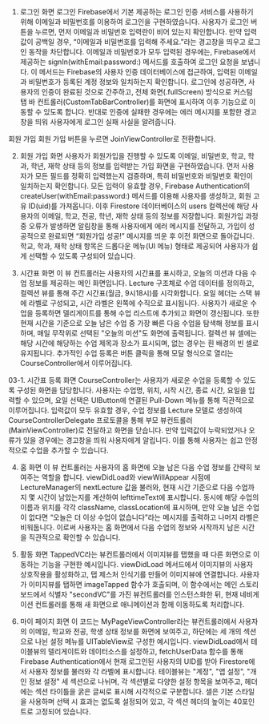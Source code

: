 01. 로그인 화면
로그인
Firebase에서 기본 제공하는 로그인 인증 서비스를 사용하기 위해 이메일과 비밀번호를 이용하여 로그인을 구현하였습니다.
사용자가 로그인 버튼을 누르면, 먼저 이메일과 비밀번호 입력란이 비어 있는지 확인합니다. 만약 입력값이 공백일 경우, “이메일과 비밀번호를 입력해 주세요.”라는 경고창을 띄우고 로그인 동작을 차단합니다.
이메일과 비밀번호가 모두 입력된 경우에는, Firebase에서 제공하는 signIn(withEmail:password:) 메서드를 호출하여 로그인 요청을 보냅니다. 이 메서드는 Firebase의 사용자 인증 데이터베이스에 접근하여, 입력된 이메일과 비밀번호가 등록된 계정 정보와 일치하는지 확인합니다.
로그인에 성공하면, 사용자의 인증이 완료된 것으로 간주하고, 전체 화면(.fullScreen) 방식으로 커스텀 탭 바 컨트롤러(CustomTabBarController)를 화면에 표시하여 이후 기능으로 이동할 수 있도록 합니다. 반대로 인증에 실패한 경우에는 에러 메시지를 포함한 경고창을 띄워 사용자에게 로그인 실패 사실을 알려줍니다.

회원 가입
회원 가입 버튼을 누르면 JoinViewController로 전환합니다.

02. 회원 가입 화면
사용자가 회원가입을 진행할 수 있도록 이메일, 비밀번호, 학교, 학과, 학년, 재학 상태 등의 정보를 입력받는 가입 화면을 구현하였습니다. 먼저 사용자가 모든 필드를 정확히 입력했는지 검증하며, 특히 비밀번호와 비밀번호 확인이 일치하는지 확인합니다. 모든 입력이 유효할 경우, Firebase Authentication의 createUser(withEmail:password:) 메서드를 이용해 사용자를 생성하고, 회원 고유 ID(uid)를 가져옵니다. 이후 Firestore 데이터베이스의 users 컬렉션에 해당 사용자의 이메일, 학교, 전공, 학년, 재학 상태 등의 정보를 저장합니다. 회원가입 과정 중 오류가 발생하면 알림창을 통해 사용자에게 에러 메시지를 전달하고, 가입이 성공적으로 완료되면 “회원가입 성공!” 메시지를 띄운 후 이전 화면으로 돌아갑니다. 학교, 학과, 재학 상태 항목은 드롭다운 메뉴(UI 메뉴) 형태로 제공되어 사용자가 쉽게 선택할 수 있도록 구성되어 있습니다.

03. 시간표 화면
이 뷰 컨트롤러는 사용자의 시간표를 표시하고, 오늘의 미션과 다음 수업 정보를 제공하는 메인 화면입니다. Lecture 구조체로 수업 데이터를 정의하고, 컬렉션 뷰를 통해 주간 시간표(월금, 9시18시)를 시각화합니다. 요일 헤더는 스택 뷰에 라벨로 구성되고, 시간 라벨은 왼쪽에 수직으로 표시됩니다. 사용자가 새로운 수업을 등록하면 델리게이트를 통해 수업 리스트에 추가되고 화면이 갱신됩니다. 또한 현재 시간을 기준으로 오늘 남은 수업 중 가장 빠른 다음 수업을 탐색해 정보를 표시하며, 매일 무작위로 선택된 "오늘의 미션"도 화면에 출력됩니다. 컬렉션 뷰 셀에는 해당 시간에 해당하는 수업 제목과 장소가 표시되며, 없는 경우는 흰 배경의 빈 셀로 유지됩니다. 추가적인 수업 등록은 버튼 클릭을 통해 모달 형식으로 열리는 CourseController에서 이루어집니다.

03-1. 시간표 등록 화면
CourseController는 사용자가 새로운 수업을 등록할 수 있도록 구성된 화면을 담당합니다. 사용자는 수업명, 위치, 시작 시간, 종료 시간, 요일을 입력할 수 있으며, 요일 선택은 UIButton에 연결된 Pull-Down 메뉴를 통해 직관적으로 이루어집니다. 입력값이 모두 유효할 경우, 수업 정보를 Lecture 모델로 생성하여 CourseControllerDelegate 프로토콜을 통해 부모 뷰컨트롤러(MainViewController)로 전달하고 화면을 닫습니다. 만약 입력값이 누락되었거나 오류가 있을 경우에는 경고창을 띄워 사용자에게 알립니다. 이를 통해 사용자는 쉽고 안정적으로 수업을 추가할 수 있습니다.

04. 홈 화면
이 뷰 컨트롤러는 사용자의 홈 화면에 오늘 남은 다음 수업 정보를 간략히 보여주는 역할을 합니다. viewDidLoad와 viewWillAppear 시점에 LectureManager의 nextLecture 값을 불러와, 현재 시간 기준으로 다음 수업까지 몇 시간이 남았는지를 계산하여 lefttimeText에 표시합니다. 동시에 해당 수업의 이름과 위치를 각각 className, classLocation에 표시하며, 만약 오늘 남은 수업이 없다면 “오늘은 더 이상 수업이 없습니다”라는 메시지를 출력하고 나머지 라벨은 비워둡니다. 이로써 사용자는 홈 화면에서 다음 수업의 정보와 시작까지 남은 시간을 직관적으로 확인할 수 있습니다.

05. 활동 화면
TappedVC라는 뷰컨트롤러에서 이미지뷰를 탭했을 때 다른 화면으로 이동하는 기능을 구현한 예시입니다. viewDidLoad 메서드에서 이미지뷰의 사용자 상호작용을 활성화하고, 탭 제스처 인식기를 만들어 이미지뷰에 연결합니다. 사용자가 이미지뷰를 탭하면 imageTapped 함수가 호출되며, 이 함수에서는 메인 스토리보드에서 식별자 "secondVC"를 가진 뷰컨트롤러를 인스턴스화한 뒤, 현재 네비게이션 컨트롤러를 통해 새 화면으로 애니메이션과 함께 이동하도록 처리합니다.

06. 마이 페이지 화면
이 코드는 MyPageViewController라는 뷰컨트롤러에서 사용자의 이메일, 학교와 전공, 학생 상태 정보를 화면에 보여주고, 하단에는 세 개의 섹션으로 나뉜 설정 메뉴를 UITableView로 구성한 예시입니다. viewDidLoad에서 테이블뷰의 델리게이트와 데이터소스를 설정하고, fetchUserData 함수를 통해 Firebase Authentication에서 현재 로그인된 사용자의 UID를 받아 Firestore에서 사용자 정보를 불러와 각 라벨에 표시합니다. 테이블뷰는 "계정", "앱 설정", "개인 정보 설정" 세 섹션으로 나뉘며, 각 섹션별로 다양한 설정 항목을 보여주고, 헤더에는 섹션 타이틀을 굵은 글씨로 표시해 시각적으로 구분합니다. 셀은 기본 스타일을 사용하며 선택 시 효과는 없도록 설정되어 있고, 각 섹션 헤더의 높이는 40포인트로 고정되어 있습니다.



